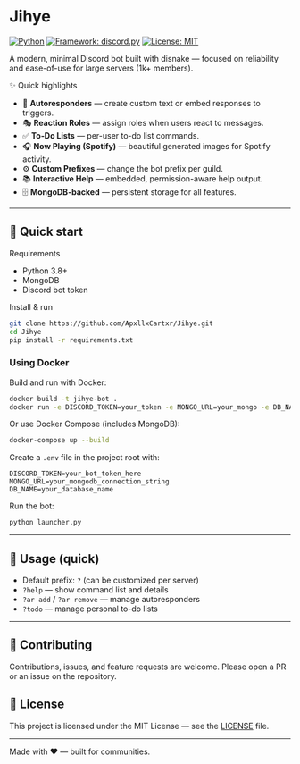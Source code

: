 # Jihye

[![Python](https://img.shields.io/badge/Python-3.8+-blue.svg)](https://www.python.org/)
[![Framework: discord.py](https://img.shields.io/badge/Framework-discord.py-7289DA.svg)](https://github.com/Rapptz/discord.py)
[![License: MIT](https://img.shields.io/badge/License-MIT-green.svg)](LICENSE)

A modern, minimal Discord bot built with disnake — focused on reliability and ease-of-use for large servers (1k+ members).

✨ Quick highlights

- 🧠 **Autoresponders** — create custom text or embed responses to triggers.
- 🎭 **Reaction Roles** — assign roles when users react to messages.
- ✅ **To‑Do Lists** — per-user to-do list commands.
- 🎧 **Now Playing (Spotify)** — beautiful generated images for Spotify activity.
- ⚙️ **Custom Prefixes** — change the bot prefix per guild.
- 📚 **Interactive Help** — embedded, permission-aware help output.
- 🗄️ **MongoDB-backed** — persistent storage for all features.

---

## 🚀 Quick start

Requirements

- Python 3.8+
- MongoDB
- Discord bot token

Install & run

```bash
git clone https://github.com/ApxllxCartxr/Jihye.git
cd Jihye
pip install -r requirements.txt
```

### Using Docker

Build and run with Docker:

```bash
docker build -t jihye-bot .
docker run -e DISCORD_TOKEN=your_token -e MONGO_URL=your_mongo -e DB_NAME=your_db jihye-bot
```

Or use Docker Compose (includes MongoDB):

```bash
docker-compose up --build
```

Create a `.env` file in the project root with:

```env
DISCORD_TOKEN=your_bot_token_here
MONGO_URL=your_mongodb_connection_string
DB_NAME=your_database_name
```

Run the bot:

```bash
python launcher.py
```

---

## 📖 Usage (quick)

- Default prefix: `?` (can be customized per server)
- `?help` — show command list and details
- `?ar add` / `?ar remove` — manage autoresponders
- `?todo` — manage personal to-do lists

---

## 🤝 Contributing

Contributions, issues, and feature requests are welcome. Please open a PR or an issue on the repository.

## 📄 License

This project is licensed under the MIT License — see the [LICENSE](LICENSE) file.

---

Made with ❤️ — built for communities.
